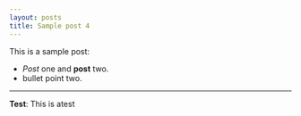```yaml
---
layout: posts
title: Sample post 4
---
```


This is a sample post:
- *Post* one and **post** two.
- bullet point two.


---
**Test**: This is atest

